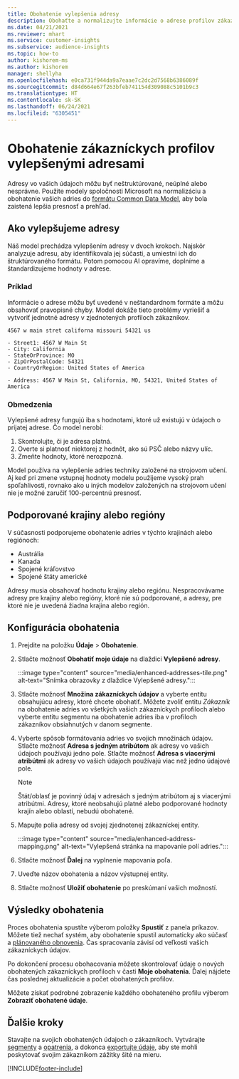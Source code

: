 ```yaml
---
title: Obohatenie vylepšenia adresy
description: Obohaťte a normalizujte informácie o adrese profilov zákazníkov pomocou modelov spoločnosti Microsoft.
ms.date: 04/21/2021
ms.reviewer: mhart
ms.service: customer-insights
ms.subservice: audience-insights
ms.topic: how-to
author: kishorem-ms
ms.author: kishorem
manager: shellyha
ms.openlocfilehash: e0ca731f944da9a7eaae7c2dc2d7568b6386089f
ms.sourcegitcommit: d84d664e67f263bfeb741154d309088c5101b9c3
ms.translationtype: HT
ms.contentlocale: sk-SK
ms.lasthandoff: 06/24/2021
ms.locfileid: "6305451"
---
```

# <a name="enrichment-of-customer-profiles-with-enhanced-addresses"></a>Obohatenie zákazníckych profilov vylepšenými adresami

Adresy vo vašich údajoch môžu byť neštruktúrované, neúplné alebo nesprávne. Použite modely spoločnosti Microsoft na normalizáciu a obohatenie vašich adries do [formátu Common Data Model](/common-data-model/schema/core/applicationcommon/address), aby bola zaistená lepšia presnosť a prehľad.

## <a name="how-we-enhance-addresses"></a>Ako vylepšujeme adresy

Náš model prechádza vylepšením adresy v dvoch krokoch. Najskôr analyzuje adresu, aby identifikovala jej súčasti, a umiestni ich do štruktúrovaného formátu. Potom pomocou AI opravíme, doplníme a štandardizujeme hodnoty v adrese.

### <a name="example"></a>Príklad

Informácie o adrese môžu byť uvedené v neštandardnom formáte a môžu obsahovať pravopisné chyby. Model dokáže tieto problémy vyriešiť a vytvoriť jednotné adresy v zjednotených profiloch zákazníkov.

```Input
4567 w main stret californa missouri 54321 us
```

```Output
- Street1: 4567 W Main St
- City: California
- StateOrProvince: MO
- ZipOrPostalCode: 54321
- CountryOrRegion: United States of America

- Address: 4567 W Main St, California, MO, 54321, United States of America
```

### <a name="limitations"></a>Obmedzenia

Vylepšené adresy fungujú iba s hodnotami, ktoré už existujú v údajoch o prijatej adrese. Čo model nerobí: 

1. Skontrolujte, či je adresa platná.
2. Overte si platnosť niektorej z hodnôt, ako sú PSČ alebo názvy ulíc.
3. Zmeňte hodnoty, ktoré nerozpozná.

Model používa na vylepšenie adries techniky založené na strojovom učení. Aj keď pri zmene vstupnej hodnoty modelu použijeme vysoký prah spoľahlivosti, rovnako ako u iných modelov založených na strojovom učení nie je možné zaručiť 100-percentnú presnosť.

## <a name="supported-countries-or-regions"></a>Podporované krajiny alebo regióny

V súčasnosti podporujeme obohatenie adries v týchto krajinách alebo regiónoch: 

- Austrália
- Kanada
- Spojené kráľovstvo
- Spojené štáty americké

Adresy musia obsahovať hodnotu krajiny alebo regiónu. Nespracovávame adresy pre krajiny alebo regióny, ktoré nie sú podporované, a adresy, pre ktoré nie je uvedená žiadna krajina alebo región.

## <a name="configure-the-enrichment"></a>Konfigurácia obohatenia

1. Prejdite na položku **Údaje** > **Obohatenie**.

1. Stlačte možnosť **Obohatiť moje údaje** na dlaždici **Vylepšené adresy**.

   :::image type="content" source="media/enhanced-addresses-tile.png" alt-text="Snímka obrazovky z dlaždice Vylepšené adresy.":::

1. Stlačte možnosť **Množina zákazníckych údajov** a vyberte entitu obsahujúcu adresy, ktoré chcete obohatiť. Môžete zvoliť entitu *Zákazník* na obohatenie adries vo všetkých vašich zákazníckych profiloch alebo vyberte entitu segmentu na obohatenie adries iba v profiloch zákazníkov obsiahnutých v danom segmente.

1. Vyberte spôsob formátovania adries vo svojich množinách údajov. Stlačte možnosť **Adresa s jedným atribútom** ak adresy vo vašich údajoch používajú jedno pole. Stlačte možnosť **Adresa s viacerými atribútmi** ak adresy vo vašich údajoch používajú viac než jedno údajové pole.

   > [!NOTE]
   > Štát/oblasť je povinný údaj v adresách s jedným atribútom aj s viacerými atribútmi. Adresy, ktoré neobsahujú platné alebo podporované hodnoty krajín alebo oblastí, nebudú obohatené.

1.  Mapujte polia adresy od svojej zjednotenej zákazníckej entity.

    :::image type="content" source="media/enhanced-address-mapping.png" alt-text="Vylepšená stránka na mapovanie polí adries.":::

1. Stlačte možnosť **Ďalej** na vyplnenie mapovania poľa.

1. Uveďte názov obohatenia a názov výstupnej entity.

1. Stlačte možnosť **Uložiť obohatenie** po preskúmaní vašich možností.

## <a name="enrichment-results"></a>Výsledky obohatenia

Proces obohatenia spustíte výberom položky **Spustiť** z panela príkazov. Môžete tiež nechať systém, aby obohatenie spustil automaticky ako súčasť a [plánovaného obnovenia](system.md#schedule-tab). Čas spracovania závisí od veľkosti vašich zákazníckych údajov.

Po dokončení procesu obohacovania môžete skontrolovať údaje o nových obohatených zákazníckych profiloch v časti **Moje obohatenia**. Ďalej nájdete čas poslednej aktualizácie a počet obohatených profilov.

Môžete získať podrobné zobrazenie každého obohateného profilu výberom **Zobraziť obohatené údaje**.

## <a name="next-steps"></a>Ďalšie kroky

Stavajte na svojich obohatených údajoch o zákazníkoch. Vytvárajte [segmenty](segments.md) a [opatrenia](measures.md), a dokonca [exportujte údaje](export-destinations.md), aby ste mohli poskytovať svojim zákazníkom zážitky šité na mieru.

[!INCLUDE[footer-include](../includes/footer-banner.md)]
